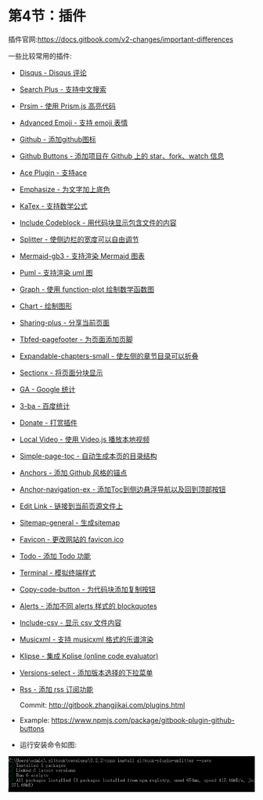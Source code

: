 # 第4节：插件

插件官网:https://docs.gitbook.com/v2-changes/important-differences



一些比较常用的插件:

- [Disqus - Disqus 评论](http://gitbook.zhangjikai.com/plugins.html#disqus)

- [Search Plus - 支持中文搜索](http://gitbook.zhangjikai.com/plugins.html#search-plus)

- [Prsim - 使用 Prism.js 高亮代码](http://gitbook.zhangjikai.com/plugins.html#prsim)

- [Advanced Emoji - 支持 emoji 表情](http://gitbook.zhangjikai.com/plugins.html#advanced-emoji)

- [Github - 添加github图标](http://gitbook.zhangjikai.com/plugins.html#github)

- [Github Buttons - 添加项目在 Github 上的 star、fork、watch 信息](http://gitbook.zhangjikai.com/plugins.html#github-buttons)

- [Ace Plugin - 支持ace](http://gitbook.zhangjikai.com/plugins.html#ace-plugin)

- [Emphasize - 为文字加上底色](http://gitbook.zhangjikai.com/plugins.html#emphasize)

- [KaTex - 支持数学公式](http://gitbook.zhangjikai.com/plugins.html#katex)

- [Include Codeblock - 用代码块显示包含文件的内容](http://gitbook.zhangjikai.com/plugins.html#include-codeblock)

- [Splitter - 使侧边栏的宽度可以自由调节](http://gitbook.zhangjikai.com/plugins.html#splitter)

- [Mermaid-gb3 - 支持渲染 Mermaid 图表](http://gitbook.zhangjikai.com/plugins.html#mermaid-gb3)

- [Puml - 支持渲染 uml 图](http://gitbook.zhangjikai.com/plugins.html#puml)

- [Graph - 使用 function-plot 绘制数学函数图](http://gitbook.zhangjikai.com/plugins.html#graph)

- [Chart - 绘制图形](http://gitbook.zhangjikai.com/plugins.html#chart)

- [Sharing-plus - 分享当前页面](http://gitbook.zhangjikai.com/plugins.html#sharing-plus)

- [Tbfed-pagefooter - 为页面添加页脚](http://gitbook.zhangjikai.com/plugins.html#tbfed-pagefooter)

- [Expandable-chapters-small - 使左侧的章节目录可以折叠](http://gitbook.zhangjikai.com/plugins.html#expandable-chapters-small)

- [Sectionx - 将页面分块显示](http://gitbook.zhangjikai.com/plugins.html#sectionx)

- [GA - Google 统计](http://gitbook.zhangjikai.com/plugins.html#ga)

- [3-ba - 百度统计](http://gitbook.zhangjikai.com/plugins.html#3-ba)

- [Donate - 打赏插件](http://gitbook.zhangjikai.com/plugins.html#donate)

- [Local Video - 使用 Video.js 播放本地视频](http://gitbook.zhangjikai.com/plugins.html#local-video)

- [Simple-page-toc - 自动生成本页的目录结构](http://gitbook.zhangjikai.com/plugins.html#simple-page-toc)

- [Anchors - 添加 Github 风格的锚点](http://gitbook.zhangjikai.com/plugins.html#anchors)

- [Anchor-navigation-ex - 添加Toc到侧边悬浮导航以及回到顶部按钮](http://gitbook.zhangjikai.com/plugins.html#anchor-navigation-ex)

- [Edit Link - 链接到当前页源文件上](http://gitbook.zhangjikai.com/plugins.html#edit-link)

- [Sitemap-general - 生成sitemap](http://gitbook.zhangjikai.com/plugins.html#sitemap-general)

- [Favicon - 更改网站的 favicon.ico](http://gitbook.zhangjikai.com/plugins.html#favicon)

- [Todo - 添加 Todo 功能](http://gitbook.zhangjikai.com/plugins.html#todo)

- [Terminal - 模拟终端样式](http://gitbook.zhangjikai.com/plugins.html#terminal)

- [Copy-code-button - 为代码块添加复制按钮](http://gitbook.zhangjikai.com/plugins.html#copy-code-button)

- [Alerts - 添加不同 alerts 样式的 blockquotes](http://gitbook.zhangjikai.com/plugins.html#alerts)

- [Include-csv - 显示 csv 文件内容](http://gitbook.zhangjikai.com/plugins.html#include-csv)

- [Musicxml - 支持 musicxml 格式的乐谱渲染](http://gitbook.zhangjikai.com/plugins.html#musicxml)

- [Klipse - 集成 Kplise (online code evaluator)](http://gitbook.zhangjikai.com/plugins.html#klipse)

- [Versions-select - 添加版本选择的下拉菜单](http://gitbook.zhangjikai.com/plugins.html#versions-select)

- [Rss - 添加 rss 订阅功能](http://gitbook.zhangjikai.com/plugins.html#rss)

   Commit: http://gitbook.zhangjikai.com/plugins.html
   
- Example: <https://www.npmjs.com/package/gitbook-plugin-github-buttons>

- 运行安装命令如图: 

![img](../\imgs\Chapter1_plug_in.png)
